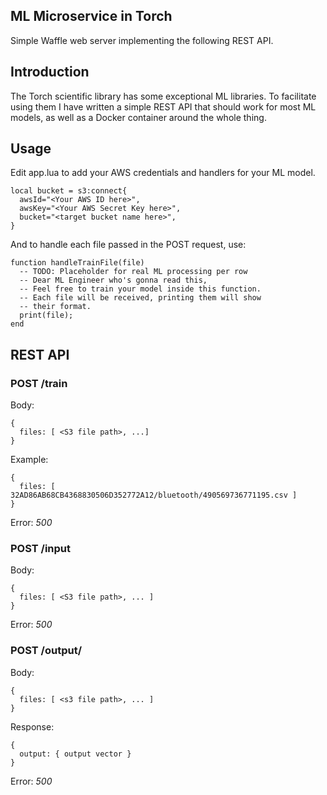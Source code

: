 ML Microservice in Torch
---------------------------

Simple Waffle web server implementing the following REST API.

## Introduction

The Torch scientific library has some exceptional ML libraries. To facilitate using them I have
written a simple REST API that should work for most ML models, as well as a Docker container
around the whole thing.

## Usage

Edit app.lua to add your AWS credentials and handlers for your ML model.
```
local bucket = s3:connect{
  awsId="<Your AWS ID here>",
  awsKey="<Your AWS Secret Key here>",
  bucket="<target bucket name here>",
}
```

And to handle each file passed in the POST request, use:
```
function handleTrainFile(file)
  -- TODO: Placeholder for real ML processing per row
  -- Dear ML Engineer who's gonna read this,
  -- Feel free to train your model inside this function.
  -- Each file will be received, printing them will show
  -- their format.
  print(file);
end
```

## REST API

### POST /train

Body:
```
{
  files: [ <S3 file path>, ...]
}
```

Example:
```
{
  files: [ 32AD86AB68CB4368830506D352772A12/bluetooth/490569736771195.csv ]
}
```

Error: *500*

### POST /input

Body:
```
{
  files: [ <S3 file path>, ... ]
}
```

Error: *500*

### POST /output/

Body:
```
{
  files: [ <s3 file path>, ... ]
}

```

Response:
```
{
  output: { output vector }
}
```

Error: *500*

